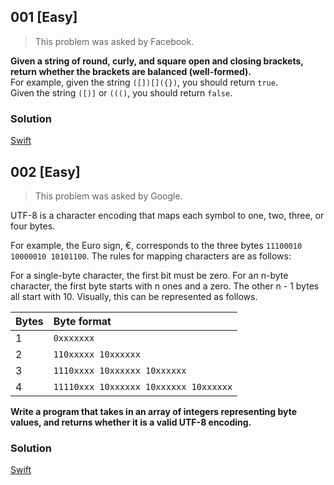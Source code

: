 ## 001 [Easy]
> This problem was asked by Facebook.

**Given a string of round, curly, and square open and closing brackets, return whether the brackets are balanced (well-formed).**  
For example, given the string `([])[]({})`, you should return `true`.  
Given the string `([)]` or `((()`, you should return `false`.

### Solution
[Swift](../solutions/easy/001.swift)

## 002 [Easy]
> This problem was asked by Google.

UTF-8 is a character encoding that maps each symbol to one, two, three, or four bytes.

For example, the Euro sign, €, corresponds to the three bytes `11100010 10000010 10101100`. The rules for mapping characters are as follows:

For a single-byte character, the first bit must be zero.
For an n-byte character, the first byte starts with n ones and a zero. The other n - 1 bytes all start with 10.
Visually, this can be represented as follows.

| Bytes   |           Byte format |
| :------ | :---------------------|
   1      | `0xxxxxxx`
   2      | `110xxxxx 10xxxxxx`
   3      | `1110xxxx 10xxxxxx 10xxxxxx`
   4      | `11110xxx 10xxxxxx 10xxxxxx 10xxxxxx`
**Write a program that takes in an array of integers representing byte values, and returns whether it is a valid UTF-8 encoding.**

### Solution
[Swift](../solutions/easy/002.swift)